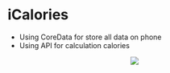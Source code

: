 # iСalories
* Using CoreData for store all data on phone
* Using API for calculation calories 
<p align="center">
  <img src = "https://github.com/AlexBahno/icalories/assets/118211419/5490a034-35a2-4785-a918-fed4a6d04e35">
</p>
